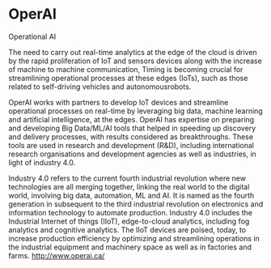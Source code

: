 # OperAI
Operational AI 

The need to carry out real-time analytics at the edge of the cloud is driven by the rapid proliferation of IoT and sensors devices along with the increase of machine to machine communication, Timing is becoming crucial  for streamlining operational processes at these edges (IoTs), such as those related to self-driving vehicles and autonomous ​robots.

OperAI works with partners to develop IoT devices and streamline operational processes on real-time by leveraging big data, machine learning and artificial intelligence, at the edges. OperAI has expertise on preparing and developing Big Data/ML/AI tools that helped in speeding up discovery and delivery processes, with results considered as breakthroughs. These tools are used in research and development (R&D), including international research organisations and development agencies as well as industries, in light of industry 4.0.

Industry 4.0 refers to the current fourth industrial revolution where new technologies are all merging together, linking the real world to the digital world, involving big data, automation, ML and AI. It is named as the fourth generation in subsequent to the third industrial revolution on electronics and information technology to automate production. Industry 4.0 includes the Industrial Internet of things (IIoT), edge-to-cloud analytics, including fog analytics and cognitive analytics. The IIoT devices are poised, today, to increase production efficiency by optimizing and streamlining operations in the industrial equipment and machinery space as well as in factories and farms. 
http://www.operai.ca/
